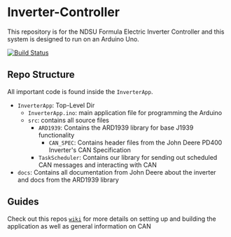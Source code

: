 # Inverter-Controller
This repository is for the NDSU Formula Electric Inverter Controller and this system is designed to run on an Arduino Uno.

[![Build Status](https://cloud.drone.io/api/badges/NDSUFormulaE/Inverter-Controller/status.svg)](https://cloud.drone.io/NDSUFormulaE/Inverter-Controller)

## Repo Structure
All important code is found inside the ``InverterApp``.
- ``InverterApp``: Top-Level Dir
    - ``InverterApp.ino``: main application file for programming the Arduino
    - ``src``: contains all source files
      - ``ARD1939``: Contains the ARD1939 library for base J1939 functionality
        - ``CAN_SPEC``: Contains header files from the John Deere PD400 Inverter's CAN Specification
      - ``TaskScheduler``: Contains our library for sending out scheduled CAN messages and interacting with CAN
- ``docs``: Contains all documentation from John Deere about the inverter and docs from the ARD1939 library    

## Guides
Check out this repos [`wiki`](https://github.com/NDSUFormulaE/Inverter-Controller/wiki) for more details on setting up and building the application as well as general information on CAN
